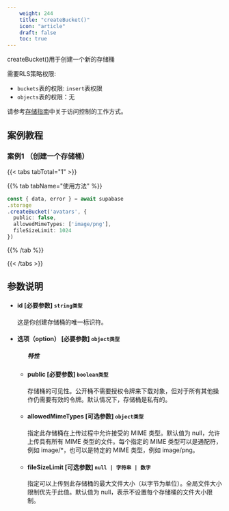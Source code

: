 ```yaml
---
    weight: 244
    title: "createBucket()"
    icon: "article"
    draft: false
    toc: true
---
```



createBucket()用于创建一个新的存储桶


需要RLS策略权限:
  - `buckets`表的权限: `insert`表权限
  - `objects`表的权限：无

请参考[存储指南](/docs/app/storage/storage#access-control)中关于访问控制的工作方式。




## 案例教程

### 案例1 （创建一个存储桶）

{{< tabs tabTotal="1" >}}


{{% tab tabName="使用方法" %}}



  ```ts
const { data, error } = await supabase                                      
  .storage
  .createBucket('avatars', {
    public: false,
    allowedMimeTypes: ['image/png'],
    fileSizeLimit: 1024
  })
  ```



{{% /tab %}}

{{< /tabs >}}



## 参数说明

<ul className="method-list-group">
  
<li className="method-list-item">
  <h4 className="method-list-item-label">
    <span className="method-list-item-label-name">
      id
    </span>
    <span className="method-list-item-label-badge required">
      [必要参数]
    </span>
    <span className="method-list-item-validation">
      <code>string类型</code>
    </span>
  </h4>
  <div class="method-list-item-description">

这是你创建存储桶的唯一标识符。

  </div>
  
</li>


<li className="method-list-item">
  <h4 className="method-list-item-label">
    <span className="method-list-item-label-name">
      选项（option）
    </span>
    <span className="method-list-item-label-badge required">
      [必要参数]
    </span>
    <span className="method-list-item-validation">
      <code>object类型</code>
    </span>
  </h4>
  
<ul className="method-list-group">
  <h5 class="method-list-title method-list-title-isChild expanded">特性</h5>

<li className="method-list-item">
  <h4 className="method-list-item-label">
    <span className="method-list-item-label-name">
      public
    </span>
    <span className="method-list-item-label-badge required">
      [必要参数]
    </span>
    <span className="method-list-item-validation">
      <code>boolean类型</code>
    </span>
  </h4>
  <div class="method-list-item-description">

存储桶的可见性。公开桶不需要授权令牌来下载对象，但对于所有其他操作仍需要有效的令牌。默认情况下，存储桶是私有的。

  </div>
  
</li>


<li className="method-list-item">
  <h4 className="method-list-item-label">
    <span className="method-list-item-label-name">
      allowedMimeTypes
    </span>
    <span className="method-list-item-label-badge required">
      [可选参数]
    </span>
    <span className="method-list-item-validation">
      <code>object类型</code>
    </span>
  </h4>
  <div class="method-list-item-description">

指定此存储桶在上传过程中允许接受的 MIME 类型。默认值为 null，允许上传具有所有 MIME 类型的文件。每个指定的 MIME 类型可以是通配符，例如 image/*，也可以是特定的 MIME 类型，例如 image/png。

  </div>
  
</li>


<li className="method-list-item">
  <h4 className="method-list-item-label">
    <span className="method-list-item-label-name">
      fileSizeLimit
    </span>
    <span className="method-list-item-label-badge required">
      [可选参数]
    </span>
    <span className="method-list-item-validation">
      <code>null | 字符串 | 数字</code>
    </span>
  </h4>
  <div class="method-list-item-description">

指定可以上传到此存储桶的最大文件大小（以字节为单位）。全局文件大小限制优先于此值。默认值为 null，表示不设置每个存储桶的文件大小限制。

  </div>
  
</li>



</ul>

</li>

</ul>













